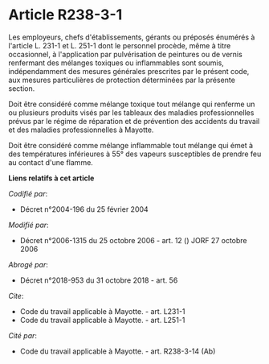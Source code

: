 # Article R238-3-1

Les employeurs, chefs d'établissements, gérants ou préposés énumérés à l'article L. 231-1 et L. 251-1 dont le personnel
procède, même à titre occasionnel, à l'application par pulvérisation de peintures ou de vernis renfermant des mélanges
toxiques ou inflammables sont soumis, indépendamment des mesures générales prescrites par le présent code, aux mesures
particulières de protection déterminées par la présente section. 

Doit être considéré comme mélange toxique tout mélange qui renferme un ou plusieurs produits visés par les tableaux des
maladies professionnelles prévus par le régime de réparation et de prévention des accidents du travail et des maladies
professionnelles à Mayotte. 

Doit être considéré comme mélange inflammable tout mélange qui émet à des températures inférieures à 55° des vapeurs
susceptibles de prendre feu au contact d'une flamme.

**Liens relatifs à cet article**

_Codifié par_:

  - Décret n°2004-196 du 25 février 2004

_Modifié par_:

  - Décret n°2006-1315 du 25 octobre 2006 - art. 12 () JORF 27 octobre 2006

_Abrogé par_:

  - Décret n°2018-953 du 31 octobre 2018 - art. 56

_Cite_:

  - Code du travail applicable à Mayotte. - art. L231-1
  - Code du travail applicable à Mayotte. - art. L251-1

_Cité par_:

  - Code du travail applicable à Mayotte. - art. R238-3-14 (Ab)
